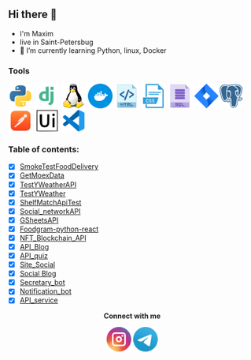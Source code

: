 ## Hi there 👋
- I'm Maxim
- live in Saint-Petersbug
- 🌱 I’m currently learning Python, linux, Docker

### Tools
<div>
<a href="https://www.python.org/doc/"><img align="center" src="https://github.com/Elegantovich/Elegantovich/blob/Elegantovich/static_files/sliks/file_type_python_icon_130221.png"  height="50" width="50"/></a>
<a href="https://docs.djangoproject.com/en/4.0/"><img align="center" src="https://github.com/Elegantovich/Elegantovich/blob/Elegantovich/static_files/sliks/file_type_django_icon_130645.png"  height="50" width="50"/></a>
<a href="https://linuxdoc.ru/">
<img align="center" src="https://github.com/Elegantovich/Elegantovich/blob/Elegantovich/static_files/sliks/linux_penguin_animal_9362.png"  height="50" width="50"/></a>
<a href="https://docs.docker.com/">
<img align="center" src="https://github.com/Elegantovich/Elegantovich/blob/Elegantovich/static_files/sliks/docker_icon_146192.png"  height="50" width="50"/></a>
<a href="http://htmlbook.ru/html/">
<img align="center" src="https://github.com/Elegantovich/Elegantovich/blob/Elegantovich/static_files/sliks/icon_html_256_30059.png"  height="50" width="50"/></a>
<a href="http://htmlbook.ru/css/">
<img align="center" src="https://github.com/Elegantovich/Elegantovich/blob/Elegantovich/static_files/sliks/1485481352-26_78627.png"  height="50" width="50"/></a>
<a href="https://info-comp.ru/sql/">
<img align="center" src="https://github.com/Elegantovich/Elegantovich/blob/Elegantovich/static_files/sliks/icon_sql_256_30046.png"  height="50" width="50"/></a>
<a href="https://www.postgresql.org/docs/">
<a href="https://confluence.atlassian.com/jira/jira-documentation-1556.html">
<img align="center" src="https://github.com/Elegantovich/Elegantovich/blob/Elegantovich/static_files/sliks/atlassian_jira_logo_icon_170511.png"  height="50" width="50"/></a><img align="center" src="https://github.com/Elegantovich/Elegantovich/blob/Elegantovich/static_files/sliks/postgresql_plain_logo_icon_146389.png"  height="50" width="50"/></a>
<a href="https://learning.postman.com/docs/getting-started/introduction/">
<img align="center" src="https://github.com/Elegantovich/Elegantovich/blob/Elegantovich/static_files/sliks/postman_macos_bigsur_icon_189815.png"  height="50" width="50"/></a>
<a href="https://docs.uipath.com/">
<img align="center" src="https://github.com/Elegantovich/Elegantovich/blob/Elegantovich/static_files/sliks/brand_uipath_icon_157765.png"  height="50" width="50"/></a> 
<a href="https://code.visualstudio.com/docs/">
<img align="center" src="https://github.com/Elegantovich/Elegantovich/blob/Elegantovich/static_files/sliks/file_type_vscode_icon_130084.png"  height="50" width="50"/></a>
</div>

### Table of contents:
- [x] [SmokeTestFoodDelivery](https://github.com/Elegantovich/SmokeTestDostaevsky)
- [x] [GetMoexData](https://github.com/Elegantovich/GetMoexData)
- [x] [TestYWeatherAPI](https://github.com/Elegantovich/TestYWeatherAPI)
- [x] [TestYWeather](https://github.com/Elegantovich/TestYWeather)
- [x] [ShelfMatchApiTest](https://github.com/Elegantovich/ShelfMatchApiTest)
- [x] [Social_networkAPI](https://github.com/Elegantovich/social_network)
- [x] [GSheetsAPI](https://github.com/Elegantovich/GSheetsAPI)
- [x] [Foodgram-python-react](https://github.com/Elegantovich/foodgram-project-react)
- [x] [NFT_Blockchain_API](https://github.com/Elegantovich/NFT_API)
- [x] [API_Blog](https://github.com/Elegantovich/API_Blog)
- [x] [API_quiz](https://github.com/Elegantovich/API_quiz)
- [x] [Site_Social](https://github.com/Elegantovich/site_social)
- [x] [Social Blog](https://github.com/Elegantovich/blog_nekid)
- [x] [Secretary_bot](https://github.com/Elegantovich/Secretary_bot) 
- [x] [Notification_bot](https://github.com/Elegantovich/Notification_bot)
- [x] [API_service](https://github.com/Elegantovich/API_service)

<div align="center"><b>Connect with me</b>
  
 <a href="https://www.instagram.com/elegantovich/" target="blank"><img align="center" src="https://github.com/Elegantovich/Elegantovich/blob/Elegantovich/static_files/contacts/1491580635-yumminkysocialmedia26_83102.png"  height="50" width="50" /></a>
<a href="https://t.me/elegantovich" target="blank"><img align="center" src="https://github.com/Elegantovich/Elegantovich/blob/Elegantovich/static_files/contacts/telegram_logo_icon_147228.png" height="50" width="50" /></a></div>


<!--
**Elegantovich/Elegantovich** is a ✨ _special_ ✨ repository because its `README.md` (this file) appears on your GitHub profile.

Here are some ideas to get you started:
- 🔭 I’m currently working on ...
- 🌱 I’m currently learning ...
- 👯 I’m looking to collaborate on ...
- 🤔 I’m looking for help with ...
- 💬 Ask me about ...
- 📫 How to reach me: ...
- 😄 Pronouns: ...
- ⚡ Fun fact: ... -->


